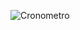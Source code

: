 ![Cronometro](https://user-images.githubusercontent.com/97896037/174714073-e9128173-2b19-4bb8-872b-9acd7b5ef694.png)

